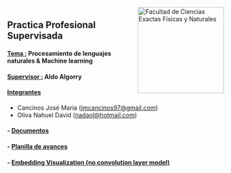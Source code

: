 <img src="https://drive.google.com/uc?export=view&id=1fBDbTvato9MGgCJ-yMGF_cw-f8K1AZ3K" title="Facultad de Ciencias Exactas Físicas y Naturales" width="200" img align="right"/>

## Practica Profesional Supervisada

#### <ins>Tema :</ins> Procesamiento de lenguajes naturales & Machine learning

#### <ins>Supervisor :</ins> Aldo Algorry

#### <ins>Integrantes</ins> 
- Cancinos José María  (<jmcancinos97@gmail.com>)
- Oliva Nahuel David   (<nadaol@hotmail.com>)

#### - [Documentos](https://drive.google.com/drive/folders/1SA1t1HS8OBfQdyDZG-6yn28xhz2De7nn?usp=sharing)

#### - [ Planilla de avances](https://docs.google.com/spreadsheets/d/1-fFx5ETeMnNhrxgCORMWgcmKeKTp4sZ_OK4yFtKkHLk/edit?usp=sharing)

#### - [Embedding Visualization (no convolution layer model)](https://projector.tensorflow.org/?config=https://gist.githubusercontent.com/nadaol/e274e012f007448c1143eb6e9d228648/raw/3c71cbe9eeb455823191583d41d28a1c93e73ca1/projector_config.json)

